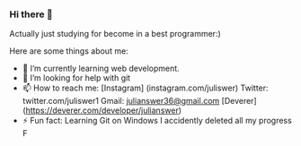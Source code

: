 ### Hi there 👋


Actually just studying for become in a best programmer:)

Here are some things about me:

- 🌱 I’m currently learning web development.
- 🤔 I’m looking for help with git
- 📫 How to reach me:
     [Instagram] (instagram.com/juliswer)
     Twitter: twitter.com/juliswer1
     Gmail: julianswer36@gmail.com
     [Deverer] (https://deverer.com/developer/julianswer)
- ⚡ Fun fact: Learning Git on Windows I accidently deleted all my progress F
